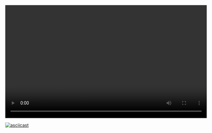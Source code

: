 <video width="640" height="360" controls>
  <source src="https://drive.google.com/file/d/1AagLEwxL0sOj7MhJNhXNCLD1_M4knN3W/view?usp=sharing" type="tipe_video">
  p
</video>

[![asciicast](https://asciinema.org/a/113463.png)](https://drive.google.com/file/d/1AagLEwxL0sOj7MhJNhXNCLD1_M4knN3W/view?usp=sharing)
